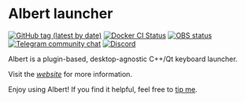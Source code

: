 # Albert launcher

[![GitHub tag (latest by date)](https://img.shields.io/github/v/tag/albertlauncher/albert)](https://github.com/albertlauncher/albert/tags)
[![Docker CI Status](https://github.com/albertlauncher/albert/actions/workflows/ci.yml/badge.svg?event=push)](https://github.com/albertlauncher/albert/actions/workflows/ci.yml) 
[![OBS status](https://build.opensuse.org/projects/home:manuelschneid3r/packages/albert-master/badge.svg?type=percent)](https://build.opensuse.org/package/show/home:manuelschneid3r/albert)
[![Telegram community chat](https://img.shields.io/badge/chat-telegram-0088cc.svg?style=flat)](https://telegram.me/albert_launcher_community)
[![Discord](https://img.shields.io/badge/chat-discord-7289da.svg?style=flat)](https://discord.gg/t8G2EkvRZh)

Albert is a plugin-based, desktop-agnostic C++/Qt keyboard launcher.

Visit the [*website*](https://albertlauncher.github.io/) for more information.

Enjoy using Albert! If you find it helpful, feel free to [tip me](https://albertlauncher.github.io/donation/).
